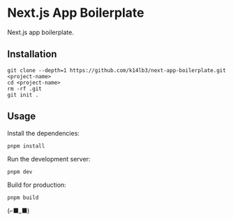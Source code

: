 # Next.js App Boilerplate

Next.js app boilerplate.

## Installation

```
git clone --depth=1 https://github.com/k14lb3/next-app-boilerplate.git <project-name>
cd <project-name>
rm -rf .git
git init .
```

## Usage

Install the dependencies:

```
pnpm install
```

Run the development server:

```
pnpm dev
```

Build for production:

```
pnpm build
```

(⌐■_■)
